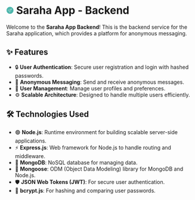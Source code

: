 # <img src="./image/send.png" alt="icon" width="20" height="20"/> Saraha App - Backend

Welcome to the **Saraha App Backend**! This is the backend service for the Saraha application, which provides a platform for anonymous messaging.

## ✨ Features

- 🔒 **User Authentication**: Secure user registration and login with hashed passwords.  
- 📨 **Anonymous Messaging**: Send and receive anonymous messages.  
- 👤 **User Management**: Manage user profiles and preferences.  
- ⚙️ **Scalable Architecture**: Designed to handle multiple users efficiently.  

## 🛠️ Technologies Used

- 🟢 **Node.js**: Runtime environment for building scalable server-side applications.  
- ⚡ **Express.js**: Web framework for Node.js to handle routing and middleware.  
- 🍃 **MongoDB**: NoSQL database for managing data.  
- 🧹 **Mongoose**: ODM (Object Data Modeling) library for MongoDB and Node.js.  
- 🛡️ **JSON Web Tokens (JWT)**: For secure user authentication.  
- 🔑 **bcrypt.js**: For hashing and comparing user passwords.  

